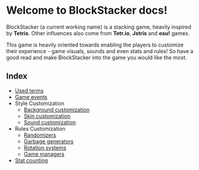 # Welcome to BlockStacker docs!

BlockStacker (a current working name) is a stacking game, heavily inspired by **Tetris**. Other influences also come from **Tetr.io**, **Jstris** and **osu!** games.

This game is heavily oriented towards enabling the players to customize their experience - game visuals, sounds and even stats and rules! So have a good read and make BlockStacker into the game you would like the most.

## Index

- [Used terms](Used-terms.md)
- [Game events](Game-events.md)
- Style Customization
  - [Background customization](Style%20customization/Background-customization.md)
  - [Skin customization](Style%20customization/Skin-customization.md)
  - [Sound customization](Style%20customization/Sound-customization.md)
- Rules Customization
  - [Randomizers](/Rules%20customization/Randomizers.md)
  - [Garbage generators](/Rules%20customization/Garbage-generators.md)
  - [Rotation systems](/Rules%20customization/Rotation-systems.md)
  - [Game managers](/Rules%20customization/Game-managers.md)
- [Stat counting](/Stat-counting.md)